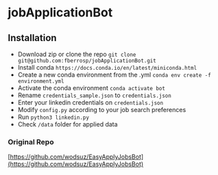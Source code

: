 # jobApplicationBot

## Installation

- Download zip or clone the repo `git clone git@github.com:fberrosp/jobApplicationBot.git`
- Install conda `https://docs.conda.io/en/latest/miniconda.html`
- Create a new conda environment from the .yml `conda env create -f environment.yml`
- Activate the conda environment `conda activate bot`
- Rename `credentials_sample.json` to `credentials.json`
- Enter your linkedin credentials on `credentials.json`
- Modify `config.py` according to your job search preferences
- Run `python3 linkedin.py`
- Check `/data` folder for applied data

### Original Repo

[https://github.com/wodsuz/EasyApplyJobsBot](https://github.com/wodsuz/EasyApplyJobsBot)
